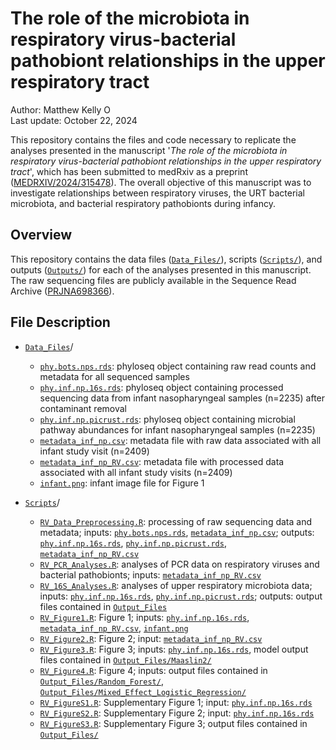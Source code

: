# The role of the microbiota in respiratory virus-bacterial pathobiont relationships in the upper respiratory tract

Author: Matthew Kelly <a href="https://orcid.org/0000-0001-8819-2315" target="orcid.widget" rel="noopener noreferrer" style="vertical-align:top;"><img src="https://orcid.org/sites/default/files/images/orcid_16x16.png" style="width:1em;margin-right:.5em;" alt="ORCID iD icon"></a>  
Last update: October 22, 2024

This repository contains the files and code necessary to replicate the analyses presented in the manuscript '_The role of the microbiota in respiratory virus-bacterial pathobiont relationships in the upper respiratory tract_', which has been submitted to medRxiv as a preprint ([MEDRXIV/2024/315478](https://www.medrxiv.org/content/10.1101/2024.10.22.24315478v1)). The overall objective of this manuscript was to investigate relationships between respiratory viruses, the URT bacterial microbiota, and bacterial respiratory pathobionts during infancy. 

## Overview

This repository contains the data files ([`Data_Files/`](Data_Files/)), scripts ([`Scripts/`](Scripts/)), and outputs ([`Outputs/`](Outputs/)) for each of the analyses presented in this manuscript. The raw sequencing files are publicly available in the Sequence Read Archive ([PRJNA698366](https://www.ncbi.nlm.nih.gov/sra/?term=PRJNA698366)). 

## File Description

- [`Data_Files`](Data_Files/)/

  - [`phy.bots.nps.rds`](Data_Files/phy.bots.nps.rds): phyloseq object containing raw read counts and metadata for all sequenced samples
  - [`phy.inf.np.16s.rds`](Data_Files/phy.inf.np.16s.rds): phyloseq object containing processed sequencing data from infant nasopharyngeal samples (n=2235) after contaminant removal
  - [`phy.inf.np.picrust.rds`](Data_Files/phy.inf.np.picrust.rds): phyloseq object containing microbial pathway abundances for infant nasopharyngeal samples (n=2235) 
  - [`metadata_inf_np.csv`](Data_Files/metadata_inf_np.csv): metadata file with raw data associated with all infant study visit (n=2409)
  - [`metadata_inf_np_RV.csv`](Data_Files/metadata_inf_np_RV.csv): metadata file with processed data associated with all infant study visits (n=2409)
  - [`infant.png`](Data_Files/infant.png): infant image file for Figure 1

- [`Scripts`](Scripts/)/

  - [`RV_Data_Preprocessing.R`](Scripts/RV_Data_Preprocessing.R): processing of raw sequencing data and metadata; inputs: [`phy.bots.nps.rds`](Data_Files/phy.bots.nps.rds), [`metadata_inf_np.csv`](Data_Files/metadata_inf_np.csv); outputs: [`phy.inf.np.16s.rds`](Data_Files/phy.inf.np.16s.rds), [`phy.inf.np.picrust.rds`](Data_Files/phy.inf.np.picrust.rds), [`metadata_inf_np_RV.csv`](Data_Files/metadata_inf_np_RV.csv)
  - [`RV_PCR_Analyses.R`](Scripts/RV_PCR_Analyses.R): analyses of PCR data on respiratory viruses and bacterial pathobionts; inputs: [`metadata_inf_np_RV.csv`](Data_Files/metadata_inf_np_RV.csv)
  - [`RV_16S_Analyses.R`](Scripts/RV_16S_Analyses.R): analyses of upper respiratory microbiota data; inputs: [`phy.inf.np.16s.rds`](Data_Files/phy.inf.np.16s.rds), [`phy.inf.np.picrust.rds`](Data_Files/phy.inf.np.picrust.rds); outputs: output files contained in [`Output_Files`](Output_Files/)
  - [`RV_Figure1.R`](Scripts/RV_Figure1.R): Figure 1; inputs: [`phy.inf.np.16s.rds`](Data_Files/phy.inf.np.16s.rds), [`metadata_inf_np_RV.csv`](Data_Files/metadata_inf_np_RV.csv), [`infant.png`](Data_Files/infant.png)
  - [`RV_Figure2.R`](Scripts/RV_Figure2.R): Figure 2; input: [`metadata_inf_np_RV.csv`](Data_Files/metadata_inf_np_RV.csv)
  - [`RV_Figure3.R`](Scripts/RV_Figure3.R): Figure 3; inputs: [`phy.inf.np.16s.rds`](Data_Files/phy.inf.np.16s.rds), model output files contained in [`Output_Files/Maaslin2/`](Output_Files/Maaslin2/)
  - [`RV_Figure4.R`](Scripts/RV_Figure4.R): Figure 4; inputs: output files contained in [`Output_Files/Random_Forest/`](Output_Files/Random_Forest/), [`Output_Files/Mixed_Effect_Logistic_Regression/`](Output_Files/Mixed_Effect_Logistic_Regression/)
  - [`RV_FigureS1.R`](Scripts/RV_FigureS1.R): Supplementary Figure 1; input: [`phy.inf.np.16s.rds`](Data_Files/phy.inf.np.16s.rds)
  - [`RV_FigureS2.R`](Scripts/RV_FigureS2.R): Supplementary Figure 2; input: [`phy.inf.np.16s.rds`](Data_Files/phy.inf.np.16s.rds)
  - [`RV_FigureS3.R`](Scripts/RV_FigureS3.R): Supplementary Figure 3; output files contained in [`Output_Files/`](Output_Files/)
